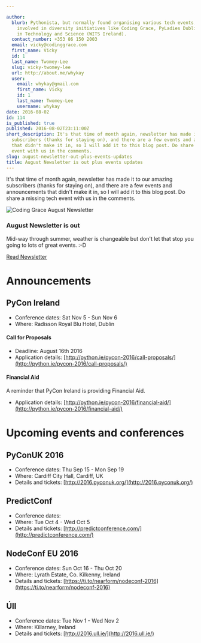 ```yaml
---

author:
  blurb: Pythonista, but normally found organising various tech events, and now heavily
    involved in diversity initiatives like Coding Grace, PyLadies Dublin, and Women
    in Technology and Science (WITS Ireland).
  contact_number: +353 86 150 2003
  email: vicky@codinggrace.com
  first_name: Vicky
  id: 1
  last_name: Twomey-Lee
  slug: vicky-twomey-lee
  url: http://about.me/whykay
  user:
    email: whykay@gmail.com
    first_name: Vicky
    id: 1
    last_name: Twomey-Lee
    username: whykay
date: 2016-08-02
id: 114
is_published: true
published: 2016-08-02T23:11:00Z
short_description: It's that time of month again, newsletter has made it to our amazing
  subscribers (thanks for staying on), and there are a few events and announcements
  that didn't make it in, so I will add it to this blog post. Do share a missing tech
  event with us in the comments.
slug: august-newsletter-out-plus-events-updates
title: August Newsletter is out plus events updates
---
```


It's that time of month again, newsletter has made it to our amazing subscribers (thanks for staying on), and there are a few events and announcements that didn't make it in, so I will add it to this blog post. Do share a missing tech event with us in the comments.

<div class="row">
  <div class="col-sm-6 col-md-12">
    <div class="thumbnail">
      <img src="https://gallery.mailchimp.com/8612b25618972d14df5c6a1fb/images/e885b172-ac10-4540-8c47-602a75ab64a9.png" alt="Coding Grace August Newsletter">
      <div class="caption">
        <h3>August Newsletter is out</h3>
        <p>Mid-way through summer, weather is changeable but don't let that stop you going to lots of great events. :-D</p>
        <p><a href="http://eepurl.com/b_pVKf" class="btn btn-primary" role="button">Read Newsletter</a></p>
      </div>
    </div>
  </div>
</div>

# Announcements

## PyCon Ireland 
* Conference dates: Sat Nov 5 - Sun Nov 6
* Where: Radisson Royal Blu Hotel, Dublin

#### Call for Proposals 
* Deadline: August 16th 2016
* Application details: [http://python.ie/pycon-2016/call-proposals/](http://python.ie/pycon-2016/call-proposals/)

#### Financial Aid
A reminder that PyCon Ireland is providing Financial Aid. 

* Application details: [http://python.ie/pycon-2016/financial-aid/](http://python.ie/pycon-2016/financial-aid/)

# Upcoming events and conferences
## PyConUK 2016
* Conference dates: Thu Sep 15 - Mon Sep 19
* Where: Cardiff City Hall, Cardiff, UK
* Details and tickets: [http://2016.pyconuk.org/](http://2016.pyconuk.org/)

## PredictConf
* Conference dates:
* Where: Tue Oct 4 - Wed Oct 5
* Details and tickets: [http://predictconference.com/](http://predictconference.com/)

## NodeConf EU 2016
* Conference dates: Sun Oct 16 - Thu Oct 20
* Where: Lyrath Estate, Co. Kilkenny, Ireland  
* Details and tickets: [https://ti.to/nearform/nodeconf-2016](https://ti.to/nearform/nodeconf-2016)

## Úll 
* Conference dates: Tue Nov 1 - Wed Nov 2
* Where: Killarney, Ireland
* Details and tickets: [http://2016.ull.ie/](http://2016.ull.ie/)
